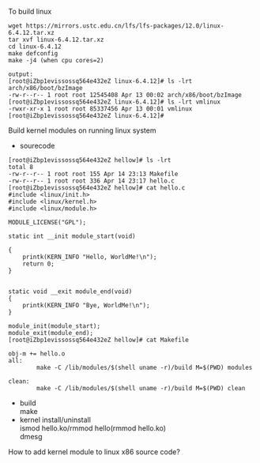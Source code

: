 To build linux 
```
wget https://mirrors.ustc.edu.cn/lfs/lfs-packages/12.0/linux-6.4.12.tar.xz
tar xvf linux-6.4.12.tar.xz
cd linux-6.4.12
make defconfig
make -j4 (when cpu cores=2)

output:
[root@iZbp1evissossq564e432eZ linux-6.4.12]# ls -lrt arch/x86/boot/bzImage 
-rw-r--r-- 1 root root 12545408 Apr 13 00:02 arch/x86/boot/bzImage
[root@iZbp1evissossq564e432eZ linux-6.4.12]# ls -lrt vmlinux
-rwxr-xr-x 1 root root 85337456 Apr 13 00:01 vmlinux
[root@iZbp1evissossq564e432eZ linux-6.4.12]# 
```

Build kernel modules on running linux system
- sourecode
```
[root@iZbp1evissossq564e432eZ hellow]# ls -lrt
total 8
-rw-r--r-- 1 root root 155 Apr 14 23:13 Makefile
-rw-r--r-- 1 root root 336 Apr 14 23:17 hello.c
[root@iZbp1evissossq564e432eZ hellow]# cat hello.c
#include <linux/init.h>
#include <linux/kernel.h>
#include <linux/module.h>

MODULE_LICENSE("GPL");

static int __init module_start(void)

{
    printk(KERN_INFO "Hello, WorldMe!\n");
    return 0;
}


static void __exit module_end(void)
{
    printk(KERN_INFO "Bye, WorldMe!\n");
}

module_init(module_start);
module_exit(module_end);
[root@iZbp1evissossq564e432eZ hellow]# cat Makefile

obj-m += hello.o
all:
        make -C /lib/modules/$(shell uname -r)/build M=$(PWD) modules

clean:
        make -C /lib/modules/$(shell uname -r)/build M=$(PWD) clean

```
- build  
make
- kernel install/uninstall  
  ismod hello.ko/rmmod hello(rmmod hello.ko)  
  dmesg  

How to add kernel module to linux x86 source code?  
